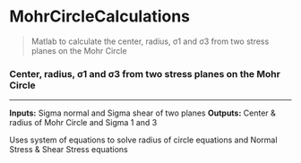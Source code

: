 # MohrCircleCalculations
> Matlab to calculate the center, radius, σ1 and σ3 from two stress planes on the Mohr Circle

### Center, radius, σ1 and σ3 from two stress planes on the Mohr Circle
______________________
**Inputs:** Sigma normal and Sigma shear of two planes
**Outputs:** Center & radius of Mohr Circle and Sigma 1 and 3

Uses system of equations to solve radius of circle equations and Normal Stress & Shear Stress equations
